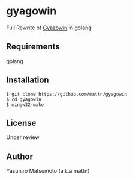 # gyagowin

Full Rewrite of [Gyazowin](https://github.com/gyazo/Gyazowin) in golang

## Requirements

golang

## Installation

```
$ git clone https://github.com/mattn/gyagowin
$ cd gyagowin
$ mingw32-make
```

## License

Under review

## Author

Yasuhiro Matsumoto (a.k.a mattn)
